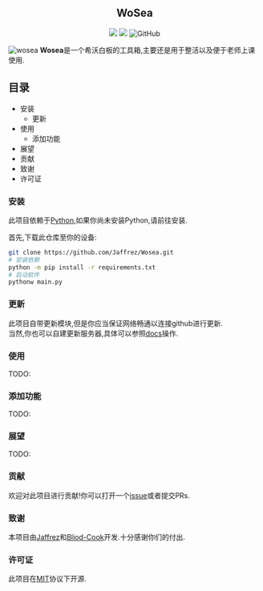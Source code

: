<h2 align="center">WoSea</h2>
<p align="center">
<img src="https://badges.frapsoft.com/os/v1/open-source.svg?v=103" >
<img src="https://img.shields.io/badge/PRs-welcome-brightgreen.svg?style=flat">
<img alt="GitHub" src="https://img.shields.io/github/license/jaffrez/wosea"/>
<p/>

![wosea](https://socialify.git.ci/jaffrez/wosea/image?description=1&issues=1&language=1&logo=https%3A%2F%2Fraw.githubusercontent.com%2FJaffrez%2FWosea%2Fdev%2Ficon.svg&name=1&owner=1&pattern=Formal%20Invitation&pulls=1&stargazers=1&theme=Light)
**Wosea**是一个希沃白板的工具箱,主要还是用于整活以及便于老师上课使用.

## 目录
- 安装
  - 更新
- 使用
  - 添加功能
- 展望
- 贡献
- 致谢
- 许可证

### 安装
此项目依赖于[Python](https://www.python.org),如果你尚未安装Python,请前往安装.

首先,下载此仓库至你的设备:
```sh
git clone https://github.com/Jaffrez/Wosea.git
# 安装依赖
python -m pip install -r requirements.txt
# 启动软件
pythonw main.py
```
### 更新
此项目自带更新模块,但是你应当保证网络畅通以连接github进行更新.<br/>
当然,你也可以自建更新服务器,具体可以参照[docs](docs/update_server/README.md)操作.
### 使用
TODO:
### 添加功能
TODO:
### 展望
TODO:
### 贡献
欢迎对此项目进行贡献!你可以打开一个[issue](https://github.com/Jaffrez/Wosea/issues)或者提交PRs.
### 致谢
本项目由[Jaffrez](https://github.com/jaffrez/)和[Bliod-Cook](https://github.com/Bliod-Cook/)开发.十分感谢你们的付出.
### 许可证
此项目在[MIT](LICENSE)协议下开源.